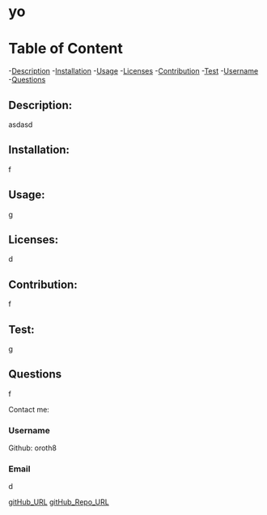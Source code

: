 
# yo

# Table of Content
-[Description](#description)
-[Installation](#installation)
-[Usage](#usage)
-[Licenses](#licenses)
-[Contribution](#contribution)
-[Test](#test)
-[Username](#username)
-[Questions](#questions)


## Description:
 asdasd
    

## Installation: 
f


## Usage: 
g

   
## Licenses: 
d


## Contribution: 
f

    
## Test:
g


## Questions
f


Contact me:
### Username 
Github: oroth8

### Email 
d

[gitHub_URL](undefined)
[gitHub_Repo_URL](undefined)

